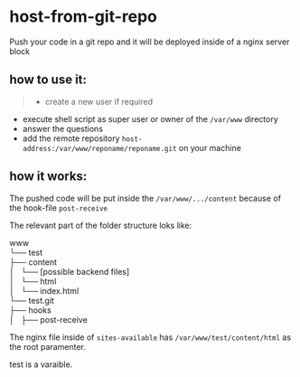 # host-from-git-repo
Push your code in a git repo and it will be deployed inside of a nginx server block


## how to use it:
>- create a new user if required
- execute shell script as super user or owner of the `/var/www` directory
- answer the questions
- add the remote repository `host-address:/var/www/reponame/reponame.git` on your machine


## how it works:
The pushed code will be put inside the `/var/www/.../content` because of the hook-file `post-receive`

The relevant part of the folder structure loks like:

www<br>
    └── test<br>
        ├── content<br>
        │   └── [possible backend files]<br>
        │   └── html<br>
        │       └── index.html<br>
        └── test.git<br>
            ├── hooks<br>
            │   ├── post-receive

The nginx file inside of `sites-available` has `/var/www/test/content/html` as the root paramenter.

test is a varaible.
